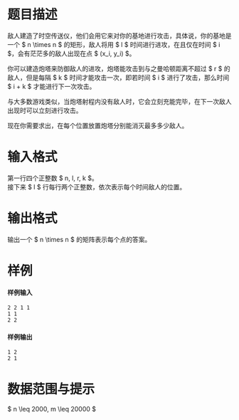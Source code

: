 
# 题目描述

敌人建造了时空传送仪，他们会用它来对你的基地进行攻击，具体说，你的基地是一个 $ n \times n $ 的矩形，敌人将用 $ l $ 时间进行进攻，在且仅在时间 $ i $，会有茫茫多的敌人出现在点 $ (x_i, y_i) $。

你可以建造炮塔来防御敌人的进攻，炮塔能攻击到与之曼哈顿距离不超过 $ r $ 的敌人，但是每隔 $ k $ 时间才能攻击一次，即若时间 $ i $ 进行了攻击，那么时间 $ i + k $ 才能进行下一次攻击。

与大多数游戏类似，当炮塔射程内没有敌人时，它会立刻充能完毕，在下一次敌人出现时可以立刻进行攻击。

现在你需要求出，在每个位置放置炮塔分别能消灭最多多少敌人。

# 输入格式

第一行四个正整数 $ n, l, r, k $。  
接下来 $ l $ 行每行两个正整数，依次表示每个时间敌人的位置。

# 输出格式

输出一个 $ n \times n $ 的矩阵表示每个点的答案。

# 样例

#### 样例输入
```plain
2 2 1 1
1 1
2 2
```

#### 样例输出
```plain
1 2
2 1
```

# 数据范围与提示

$ n \leq 2000, m \leq 20000 $

